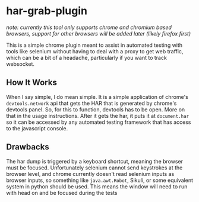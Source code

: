 # har-grab-plugin

*note: currently this tool only supports chrome and chromium based browsers,*
*support for other browsers will be added later (likely firefox first)*

This is a simple chrome plugin meant to assist in automated testing with 
tools like selenium without having to deal with a proxy to get web traffic,
which can be a bit of a headache, particularly if you want to track websocket.

## How It Works
When I say simple, I do mean simple. It is a simple application of chrome's
`devtools.network` api that gets the HAR that is generated by chrome's devtools
panel. So, for this to function, devtools has to be open. More on that in the
usage instructions. After it gets the har, it puts it at `document.har` so it
can be accessed by any automated testing framework that has access to the
javascript console.

## Drawbacks
The har dump is triggered by a keyboard shortcut, meaning the browser must be
focused. Unfortunately selenium cannot send keystrokes at the browser level, and
chrome currently doesn't read selenium inputs as browser inputs, so something
like `java.awt.Robot`, Sikuli, or some equivalent system in python should be used.
This means the window will need to run with head on and be focused during the tests